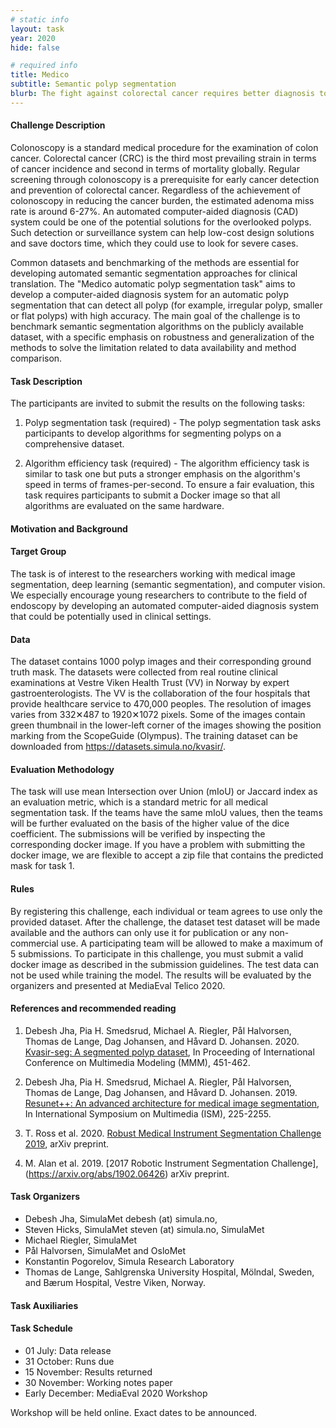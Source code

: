 ```yaml
---
# static info
layout: task
year: 2020
hide: false

# required info
title: Medico
subtitle: Semantic polyp segmentation
blurb: The fight against colorectal cancer requires better diagnosis tools. Computer-aided diagnosis systems can reduce the chance that diagnosticians overlook a polyp during a colonoscopy. This task focuses on robust and efficient algorithms for polyp segmentation. The data consists of a large number of endoscopic images of the colon.
---
```


<!-- # please respect the structure below-->

#### Challenge Description
Colonoscopy is a standard medical procedure for the examination of colon cancer. Colorectal cancer (CRC) is the third most prevailing strain in terms of cancer incidence and second in terms of mortality globally. Regular screening through colonoscopy is a prerequisite for early cancer detection and prevention of colorectal cancer. Regardless of the achievement of colonoscopy in reducing the cancer burden, the estimated adenoma miss rate is around 6-27%. An automated computer-aided diagnosis (CAD) system could be one of the potential solutions for the overlooked polyps. Such detection or surveillance system can help low-cost design solutions and save doctors time, which they could use to look for severe cases. 

Common datasets and benchmarking of the methods are essential for developing automated semantic segmentation approaches for clinical translation. The "Medico automatic polyp segmentation task" aims to develop a computer-aided diagnosis system for an automatic polyp segmentation that can detect all polyp (for example, irregular polyp, smaller or flat polyps) with high accuracy. The main goal of the challenge is to benchmark semantic segmentation algorithms on the publicly available dataset, with a specific emphasis on robustness and generalization of the methods to solve the limitation related to data availability and method comparison. 


#### Task Description
The participants are invited to submit the results on the following tasks: 

1) Polyp segmentation task (required) - The polyp segmentation task asks participants to develop algorithms for segmenting polyps on a comprehensive dataset. 

2) Algorithm efficiency task (required)  - The algorithm efficiency task is similar to task one but puts a stronger emphasis on the algorithm's speed in terms of frames-per-second. To ensure a fair evaluation, this task requires participants to submit a Docker image so that all algorithms are evaluated on the same hardware. 

#### Motivation and Background

#### Target Group
The task is of interest to the researchers working with medical image segmentation, deep learning (semantic segmentation), and computer vision. We especially encourage young researchers to contribute to the field of endoscopy by developing an automated computer-aided diagnosis system that could be potentially used in clinical settings.  

#### Data
The dataset contains 1000 polyp images and their corresponding ground truth mask. The datasets were collected from real routine clinical examinations at Vestre Viken Health Trust (VV) in Norway by expert gastroenterologists. The VV is the collaboration of the four hospitals that provide healthcare service to 470,000 peoples. The resolution of images varies from 332✕487 to 1920✕1072 pixels. Some of the images contain green thumbnail in the lower-left corner of the images showing  the position marking from the ScopeGuide (Olympus). The training dataset can be downloaded from https://datasets.simula.no/kvasir/. 

#### Evaluation Methodology
The task will use mean Intersection over Union (mIoU) or Jaccard index as an evaluation metric, which is a standard metric for all medical segmentation task. If the teams have the same mIoU values, then the teams will be further evaluated on the basis of the higher value of the dice coefficient. The submissions will be verified by inspecting the corresponding docker image. If you have a problem with submitting the docker image, we are flexible to accept a zip file that contains the predicted mask for task 1. 

#### Rules
By registering this challenge, each individual or team agrees to use only the provided dataset. After the challenge, the dataset test dataset will be made available and the authors can only use it for publication or any non-commercial use. A participating team will be allowed to make a maximum of 5 submissions. 
To participate in this challenge, you must submit a valid docker image as described in the submission guidelines. 
The test data can not be used while training the model. The results will be evaluated by the organizers and presented at MediaEval Telico 2020. 


#### References and recommended reading
<!-- # Please use the ACM format for references https://www.acm.org/publications/authors/reference-formatting (but no DOI needed)-->
<!-- # The paper title should be a hyperlink leading to the paper online-->

1. Debesh Jha, Pia H. Smedsrud, Michael A. Riegler, Pål Halvorsen, Thomas de Lange, Dag Johansen, and Håvard D. Johansen. 2020. [Kvasir-seg: A segmented polyp dataset](https://link.springer.com/chapter/10.1007/978-3-030-37734-2_37), In Proceeding of International Conference on Multimedia Modeling (MMM), 451-462.

2. Debesh Jha, Pia H. Smedsrud, Michael A. Riegler, Pål Halvorsen, Thomas de Lange, Dag Johansen, and Håvard D. Johansen. 2019. [Resunet++: An advanced architecture for medical image segmentation](https://ieeexplore.ieee.org/stamp/stamp.jsp?arnumber=8959021), In International Symposium on Multimedia (ISM),  225-2255.

3. T. Ross et al. 2020. [Robust Medical Instrument Segmentation Challenge 2019](https://arxiv.org/abs/2003.10299), arXiv preprint.

4. M. Alan et al. 2019. [2017 Robotic Instrument Segmentation Challenge],(https://arxiv.org/abs/1902.06426) arXiv preprint.


#### Task Organizers
<!-- # add the email address of the contact organizer-->

* Debesh Jha, SimulaMet debesh (at) simula.no, 
* Steven Hicks, SimulaMet steven (at) simula.no, SimulaMet 
* Michael Riegler, SimulaMet 
* Pål Halvorsen, SimulaMet and OsloMet
* Konstantin Pogorelov, Simula Research Laboratory
* Thomas de Lange, Sahlgrenska University Hospital, Mölndal, Sweden, and Bærum Hospital, Vestre Viken, Norway.

#### Task Auxiliaries
<!-- # if there are people helping with the task, but are not bearing the main responsibility for the task, they are auxiliaries. Please delete this heading if you have no auxiliaries-->

#### Task Schedule
* 01 July: Data release <!-- # Replace XX with your date. Latest possible is 31 July-->
* 31 October: Runs due <!-- # Replace XX with your date. Latest possible is 31 October-->
* 15 November: Results returned  <!-- Fixed. Please do not change-->
* 30 November: Working notes paper  <!-- Fixed. Please do not change-->
* Early December: MediaEval 2020 Workshop <!-- Fixed. Please do not change-->

Workshop will be held online. Exact dates to be announced.
